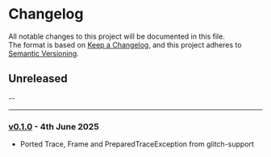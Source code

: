 # Changelog

All notable changes to this project will be documented in this file.<br>
The format is based on [Keep a Changelog](https://keepachangelog.com/en/1.0.0/),
and this project adheres to [Semantic Versioning](https://semver.org/spec/v2.0.0.html).

## Unreleased
--

---

### [v0.1.0](https://github.com/decodelabs/remnant/commits/v0.1.0) - 4th June 2025

- Ported Trace, Frame and PreparedTraceException from glitch-support
